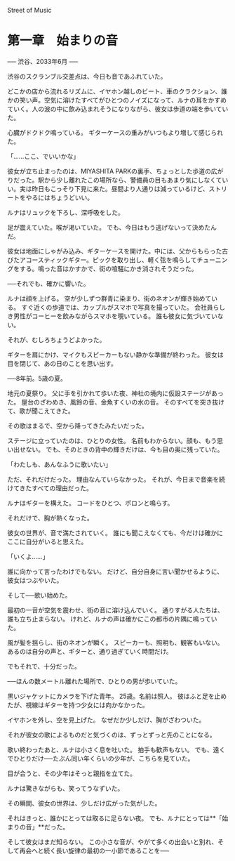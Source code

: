 Street of Music

# 第一章　始まりの音
── 渋谷、2033年6月 ──

渋谷のスクランブル交差点は、今日も音であふれていた。

どこかの店から流れるリズムに、イヤホン越しのビート、車のクラクション、誰かの笑い声。空気に溶けたすべてがひとつのノイズになって、ルナの耳をかすめていく。人の波の中に飲み込まれそうになりながら、彼女は歩道の端を歩いていた。

心臓がドクドク鳴っている。
ギターケースの重みがいつもより増して感じられた。

「……ここ、でいいかな」

彼女が立ち止まったのは、MIYASHITA PARKの裏手、ちょっとした歩道の広がりだった。駅から少し離れたこの場所なら、警備員の目もあまり気にしなくていい。実は昨日もこっそり下見に来た。昼間より人通りは減っているけど、ストリートをやるにはちょうどいい。

ルナはリュックを下ろし、深呼吸をした。

足が震えていた。喉が渇いていた。
でも、今日はもう逃げないって決めたんだ。

彼女は地面にしゃがみ込み、ギターケースを開けた。中には、父からもらった古びたアコースティックギター。ピックを取り出し、軽く弦を鳴らしてチューニングをする。鳴った音はかすかで、街の喧騒にかき消されそうだった。

──それでも、確かに響いた。

ルナは顔を上げる。
空が少しずつ群青に染まり、街のネオンが輝き始めている。
すぐ近くの歩道では、カップルがスマホで写真を撮っていた。
会社員らしき男性がコーヒーを飲みながらスマホを覗いている。
誰も彼女に気づいていない。

それが、むしろちょうどよかった。

ギターを肩にかけ、マイクもスピーカーもない静かな準備が終わった。
彼女は目を閉じて、あの日のことを思い出す。

──8年前。5歳の夏。

地元の夏祭り。
父に手を引かれて歩いた夜、神社の境内に仮設ステージがあった。
屋台のざわめき、風鈴の音、金魚すくいの水の音。
そのすべてを突き抜けて、歌が聞こえてきた。

その歌はまるで、空から降ってきたみたいだった。

ステージに立っていたのは、ひとりの女性。
名前もわからない。顔も、もう思い出せない。
でも、そのときの背中の輝きだけは、今も目の奥に残っていた。

「わたしも、あんなふうに歌いたい」

ただ、それだけだった。
理由なんていらなかった。
それが、今日まで音楽を続けてきたすべての理由だった。

ルナはギターを構えた。
コードをひとつ、ポロンと鳴らす。

それだけで、胸が熱くなった。

彼女の世界が、音で満たされていく。
誰にも聞こえなくても、今だけは確かにここに自分がいると思えた。

「いくよ……」

誰に向かって言ったわけでもない。
だけど、自分自身に言い聞かせるように、彼女はつぶやいた。

そして──歌い始めた。

最初の一音が空気を震わせ、街の音に溶け込んでいく。
通りすがる人たちは、誰も立ち止まらない。
けれど、ルナの声は確かにこの都市の片隅に鳴っていた。

風が髪を揺らし、街のネオンが瞬く。
スピーカーも、照明も、観客もいない。
あるのは自分の声と、ギターと、通り過ぎていく時間だけ。

でもそれで、十分だった。

──ほんの数メートル離れた場所で、ひとりの男が歩いていた。

黒いジャケットにカメラを下げた青年。
25歳。名前は照人。
彼はふと足を止めたが、視線はギターを持つ少女には向かなかった。

イヤホンを外し、空を見上げた。
なぜだか少しだけ、胸がざわついた。

それが彼女の歌によるものだと気づくのは、ずっとずっと先のことになる。

歌い終わったあと、ルナは小さく息を吐いた。
拍手も歓声もない。
でも、遠くでひとりだけ──たぶん同い年くらいの少年が、こちらを見ていた。

目が合うと、その少年はそっと親指を立てた。

ルナは驚きながらも、笑ってうなずいた。

その瞬間、彼女の世界は、少しだけ広がった気がした。

それはきっと、誰かにとっては取るに足らない夜。
でも、ルナにとっては**「始まりの音」**だった。

そして彼女はまだ知らない。
この小さな音が、やがて多くの出会いと別れ、そして再会へと続く長い旋律の最初の一小節であることを──

